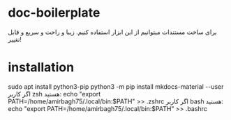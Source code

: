 # doc-boilerplate

برای ساخت مستندات میتوانیم از این ابزار استفاده کنیم. زیبا و راحت و سریع و قابل تغییر!

# installation
sudo apt install python3-pip
python3 -m pip install mkdocs-material --user
اگر کاربر zsh هستید:
echo "export PATH=/home/amirbagh75/.local/bin:\$PATH" >> .zshrc
اگر کاربر bash هستید:
echo "export PATH=/home/amirbagh75/.local/bin:\$PATH" >> .bashrc